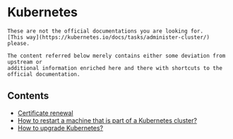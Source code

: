 # Kubernetes

```{note}
These are not the official documentations you are looking for.
[This way](https://kubernetes.io/docs/tasks/administer-cluster/) please.

The content referred below merely contains either some deviation from upstream or
additional information enriched here and there with shortcuts to the official documentation.
```

## Contents

- [Certificate renewal](certificate-renewal/index.md)
- [How to restart a machine that is part of a Kubernetes cluster?](restart-machines/index.md)
- [How to upgrade Kubernetes?](upgrade-cluster/index.md)

